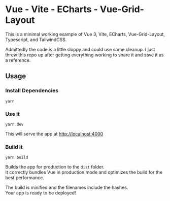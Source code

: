 # Vue - Vite - ECharts - Vue-Grid-Layout

This is a minimal working example of Vue 3, Vite, ECharts, Vue-Grid-Layout, Typescript, and TailwindCSS.

Admittedly the code is a little sloppy and could use some cleanup. I just threw this repo up after getting everything working to share it and save it as a reference.

## Usage

### Install Dependencies

```
yarn
```

### Use it

```
yarn dev
```

This will serve the app at [http://localhost:4000](http://localhost:4000)

### Build it

```
yarn build
```

Builds the app for production to the `dist` folder.<br>
It correctly bundles Vue in production mode and optimizes the build for the best performance.

The build is minified and the filenames include the hashes.<br>
Your app is ready to be deployed!
